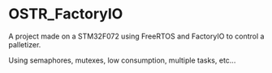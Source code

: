 # OSTR_FactoryIO

A project made on a STM32F072 using FreeRTOS and FactoryIO to control a palletizer.

Using semaphores, mutexes, low consumption, multiple tasks, etc...
